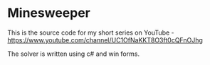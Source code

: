 # Minesweeper

This is the source code for my short series on YouTube - https://www.youtube.com/channel/UC1OfNaKKT8O3ft0cQFnOJhg  

The solver is written using c# and win forms.
